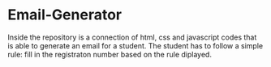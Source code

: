 # Email-Generator
Inside the repository is a connection of html, css and javascript codes that is able to generate an email for a student. The student has to follow a simple rule: fill in the registraton number based on the rule diplayed. 
